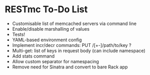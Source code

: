 # RESTmc To-Do List

* Customisable list of memcached servers via command line
* Enable/disable marshalling of values
* Tests!
* YAML-based environment config
* Implement incr/decr commands: PUT /[+-]/path/to/key ?
* Multi-get: list of keys in request body (can include namespace)
* Add stats command
* Allow custom separator for namespacing
* Remove need for Sinatra and convert to bare Rack app

